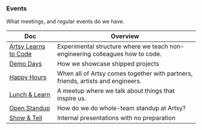 ### Events

What meetings, and regular events do we have.

<!-- prettier-ignore-start -->
<!-- start_toc -->
| Doc | Overview |
|--|--|
| [Artsy Learns to Code](/events/artsy-learns-to-code.md#readme) | Experimental structure where we teach non-engineering colleagues how to code. |
| [Demo Days](/events/demo-days.md#readme) | How we showcase shipped projects |
| [Happy Hours](/events/happy-hour.md#readme) | When all of Artsy comes together with partners, friends, artists and engineers. |
| [Lunch & Learn](/events/lunch-and-learn.md#readme) | A meetup where we talk about things that inspire us. |
| [Open Standup](/events/open-standup.md#readme) | How do we do whole-team standup at Artsy? |
| [Show & Tell](/events/show-and-tell.md#readme) | Internal presentations with no preparation |
<!-- end_toc -->
<!-- prettier-ignore-end -->
